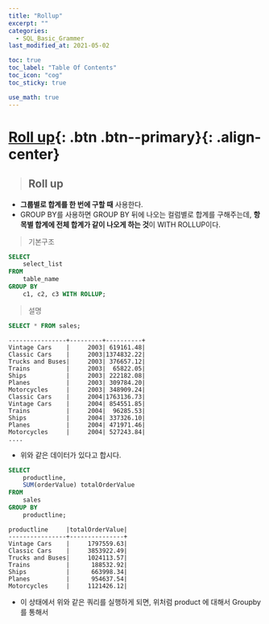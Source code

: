 ```yaml
---
title: "Rollup"
excerpt: ""
categories:
  - SQL_Basic_Grammer
last_modified_at: 2021-05-02

toc: true
toc_label: "Table Of Contents"
toc_icon: "cog"
toc_sticky: true

use_math: true
---
```


# [Roll up](#link){: .btn .btn--primary}{: .align-center}

> ## Roll up

- **그룹별로 합계를 한 번에 구할 때** 사용한다.
- GROUP BY를 사용하면 GROUP BY 뒤에 나오는 컬럼별로 합계를 구해주는데, **항목별 합계에 전체 합계가 같이 나오게 하는 것**이 WITH ROLLUP이다.

> 기본구조

```sql
SELECT 
    select_list
FROM 
    table_name
GROUP BY
    c1, c2, c3 WITH ROLLUP;
```

> 설명

```sql
SELECT * FROM sales;
```

```
----------------+---------+----------+
Vintage Cars    |     2003| 619161.48|
Classic Cars    |     2003|1374832.22|
Trucks and Buses|     2003| 376657.12|
Trains          |     2003|  65822.05|
Ships           |     2003| 222182.08|
Planes          |     2003| 309784.20|
Motorcycles     |     2003| 348909.24|
Classic Cars    |     2004|1763136.73|
Vintage Cars    |     2004| 854551.85|
Trains          |     2004|  96285.53|
Ships           |     2004| 337326.10|
Planes          |     2004| 471971.46|
Motorcycles     |     2004| 527243.84|
....
```

- 위와 같은 데이터가 있다고 합시다.

```sql
SELECT 
    productline, 
    SUM(orderValue) totalOrderValue
FROM
    sales
GROUP BY 
    productline;
```

```
productline     |totalOrderValue|
----------------+---------------+
Vintage Cars    |     1797559.63|
Classic Cars    |     3853922.49|
Trucks and Buses|     1024113.57|
Trains          |      188532.92|
Ships           |      663998.34|
Planes          |      954637.54|
Motorcycles     |     1121426.12|
```

- 이 상태에서 위와 같은 쿼리를 실행하게 되면, 위처럼 product 에 대해서 Groupby 를 통해서 
